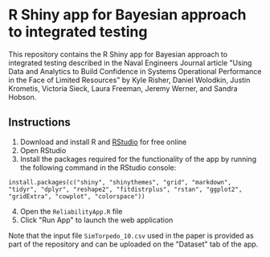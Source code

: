 # R Shiny app for Bayesian approach to integrated testing
This repository contains the R Shiny app for Bayesian approach to integrated testing described in the Naval Engineers Journal article "Using Data and Analytics to Build Confidence in Systems Operational Performance in the Face of Limited Resources" by Kyle Risher, Daniel Wolodkin, Justin Krometis, Victoria Sieck, Laura Freeman, Jeremy Werner, and Sandra Hobson.

## Instructions
1. Download and install R and [RStudio](https://posit.co/download/rstudio-desktop/) for free online
2. Open RStudio
3. Install the packages required for the functionality of the app by running the following command in the RStudio console:
```{r}
install.packages(c("shiny", "shinythemes", "grid", "markdown", "tidyr", "dplyr", "reshape2", "fitdistrplus", "rstan", "ggplot2", "gridExtra", "cowplot", "colorspace"))
```
4. Open the `ReliabilityApp.R` file
5. Click "Run App" to launch the web application

Note that the input file `SimTorpedo_10.csv` used in the paper is provided as part of the repository and can be uploaded on the "Dataset" tab of the app.
